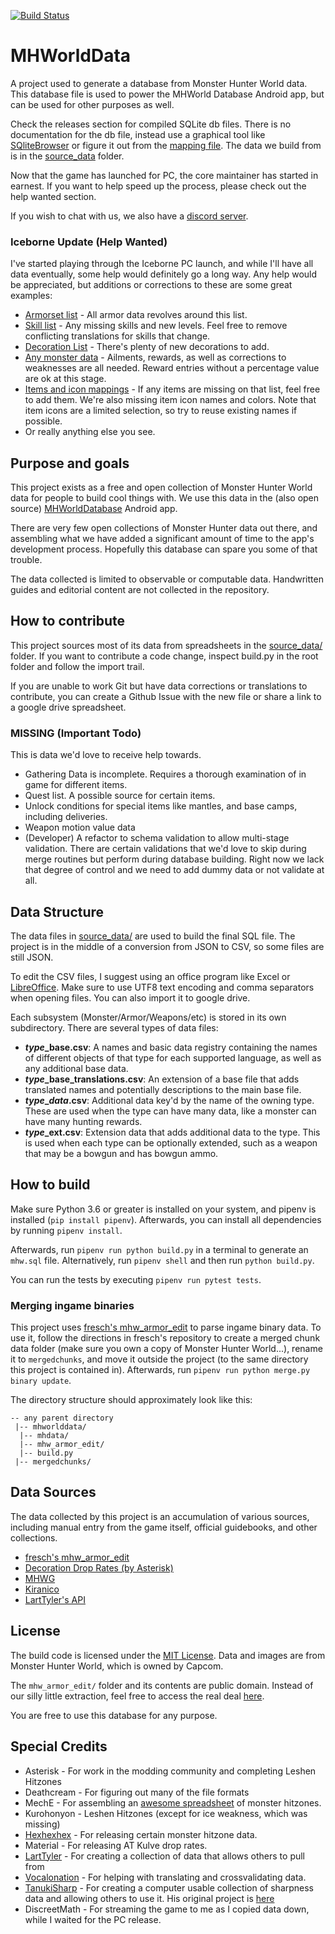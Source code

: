 [![Build Status](https://travis-ci.org/gatheringhallstudios/MHWorldData.svg?branch=master)](https://travis-ci.org/gatheringhallstudios/MHWorldData)

# MHWorldData
A project used to generate a database from Monster Hunter World data. This database file is used to power the MHWorld Database Android app, but can be used for other purposes as well.

Check the releases section for compiled SQLite db files. There is no documentation for the db file, instead use a graphical tool like [SQliteBrowser](http://sqlitebrowser.org/) or figure it out from the [mapping file](https://github.com/gatheringhallstudios/MHWorldData/blob/master/mhdata/sql/mappings.py). The data we build from is in the [source_data](https://github.com/gatheringhallstudios/MHWorldData/tree/master/source_data) folder.

Now that the game has launched for PC, the core maintainer has started in earnest. If you want to help speed up the process, please check out the help wanted section.

If you wish to chat with us, we also have a [discord server](https://discord.gg/k5rmEWh).

### Iceborne Update (Help Wanted)
I've started playing through the Iceborne PC launch, and while I'll have all data eventually, some help would definitely go a long way. Any help would be appreciated, but additions or corrections to these are some great examples:
- [Armorset list](https://github.com/gatheringhallstudios/MHWorldData/blob/master/source_data/armors/armorset_base.csv) - All armor data revolves around this list. 
- [Skill list](https://github.com/gatheringhallstudios/MHWorldData/tree/master/source_data/skills) - Any missing skills and new levels. Feel free to remove conflicting translations for skills that change.
- [Decoration List](https://github.com/gatheringhallstudios/MHWorldData/blob/master/source_data/decorations/decoration_base.csv) - There's plenty of new decorations to add.
- [Any monster data](https://github.com/gatheringhallstudios/MHWorldData/tree/master/source_data/monsters) - Ailments, rewards, as well as corrections to weaknesses are all needed. Reward entries without a percentage value are ok at this stage.
- [Items and icon mappings](https://github.com/gatheringhallstudios/MHWorldData/blob/master/source_data/items/item_base.csv) - If any items are missing on that list, feel free to add them. We're also missing item icon names and colors. Note that item icons are a limited selection, so try to reuse existing names if possible. 
- Or really anything else you see.

## Purpose and goals
This project exists as a free and open collection of Monster Hunter World data for people to build cool things with. We use this data in the (also open source) [MHWorldDatabase](https://github.com/gatheringhallstudios/MHWorldDatabase) Android app.

There are very few open collections of Monster Hunter data out there, and assembling what we have added a significant amount of time to the app's development process. Hopefully this database can spare you some of that trouble.

The data collected is limited to observable or computable data. Handwritten guides and editorial content are not collected in the repository.

## How to contribute
This project sources most of its data from spreadsheets in the [source_data/](https://github.com/gatheringhallstudios/MHWorldData/tree/master/source_data) folder. If you want to contribute a code change, inspect build.py in the root folder and follow the import trail.

If you are unable to work Git but have data corrections or translations to contribute, you can create a Github Issue with the new file or share a link to a google drive spreadsheet.

### MISSING (Important Todo)
This is data we'd love to receive help towards.
- Gathering Data is incomplete. Requires a thorough examination of in game for different items.
- Quest list. A possible source for certain items.
- Unlock conditions for special items like mantles, and base camps, including deliveries.
- Weapon motion value data
- (Developer) A refactor to schema validation to allow multi-stage validation. There are certain validations that we'd love to skip during merge routines but perform during database building. Right now we lack that degree of control and we need to add dummy data or not validate at all.

## Data Structure
The data files in [source_data/](https://github.com/gatheringhallstudios/MHWorldData/tree/master/source_data) are used to build the final SQL file. The project is in the middle of a conversion from JSON to CSV, so some files are still JSON.

To edit the CSV files, I suggest using an office program like Excel or [LibreOffice](https://www.libreoffice.org/). Make sure to use UTF8 text encoding and comma separators when opening files. You can also import it to google drive.

Each subsystem (Monster/Armor/Weapons/etc) is stored in its own subdirectory. There are several types of data files:
- ***type*_base.csv**: A names and basic data registry containing the names of different objects of that type for each supported language, as well as any additional base data.
- ***type*_base_translations.csv**: An extension of a base file that adds translated names and potentially descriptions to the main base file.
- ***type*_*data*.csv**: Additional data key'd by the name of the owning type. These are used when the type can have many data, like a monster can have many hunting rewards.
- ***type*_ext.csv**: Extension data that adds additional data to the type. This is used when each type can be optionally extended, such as a weapon that may be a bowgun and has bowgun ammo.

## How to build
Make sure Python 3.6 or greater is installed on your system, and pipenv is installed (`pip install pipenv`). Afterwards, you can install all dependencies by running `pipenv install`.

Afterwards, run `pipenv run python build.py` in a terminal to generate an `mhw.sql` file. Alternatively, run `pipenv shell` and then run `python build.py`.

You can run the tests by executing `pipenv run pytest tests`.

### Merging ingame binaries
This project uses [fresch's mhw_armor_edit](https://github.com/fre-sch/mhw_armor_edit) to parse ingame binary data. To use it, follow the directions in fresch's repository to create a merged chunk data folder (make sure you own a copy of Monster Hunter World...), rename it to `mergedchunks`, and move it outside the project (to the same directory this project is contained in). Afterwards, run `pipenv run python merge.py binary update`.

The directory structure should approximately look like this:

```
-- any parent directory
 |-- mhworlddata/
  |-- mhdata/
  |-- mhw_armor_edit/
  |-- build.py
 |-- mergedchunks/
```

## Data Sources
The data collected by this project is an accumulation of various sources, including manual entry from the game itself, official guidebooks, and other collections.

- [fresch's mhw_armor_edit](https://github.com/fre-sch/mhw_armor_edit)
- [Decoration Drop Rates (by Asterisk)](https://docs.google.com/spreadsheets/d/1u9coasn-zyrBHKjcYedawr1A_bzPgrhjqMx6cMeqk_c/edit#gid=0)
- [MHWG](http://mhwg.org/)
- [Kiranico](https://mhworld.kiranico.com/)
- [LartTyler's API](https://github.com/LartTyler/MHWDB-Docs/wiki)

## License
The build code is licensed under the [MIT License](http://opensource.org/licenses/mit-license.php). Data and images are from Monster Hunter World, which is owned by Capcom.

The `mhw_armor_edit/` folder and its contents are public domain. Instead of our silly little extraction, feel free to access the real deal [here](https://github.com/fre-sch/mhw_armor_edit).

You are free to use this database for any purpose.

## Special Credits
- Asterisk - For work in the modding community and completing Leshen Hitzones
- Deathcream - For figuring out many of the file formats
- MechE - For assembling an [awesome spreadsheet](https://docs.google.com/spreadsheets/d/1ttUaWtw2aaBFpz3NUp6izr-FgtQHSYJA_CjJA-xuets/edit#gid=730347439) of monster hitzones.
- Kurohonyon - Leshen Hitzones (except for ice weakness, which was missing)
- [Hexhexhex](https://twitter.com/MHhexhexhex) - For releasing certain monster hitzone data.
- Material - For releasing AT Kulve drop rates.
- [LartTyler](https://github.com/LartTyler/MHWDB-Docs/wiki) - For creating a collection of data that allows others to pull from
- [Vocalonation](https://github.com/ahctang) - For helping with translating and crossvalidating data.
- [TanukiSharp](https://github.com/TanukiSharp/) - For creating a computer usable collection of sharpness data and allowing others to use it. His original project is [here](https://github.com/TanukiSharp/MHWSharpnessExtractor)
- DiscreetMath - For streaming the game to me as I copied data down, while I waited for the PC release.
